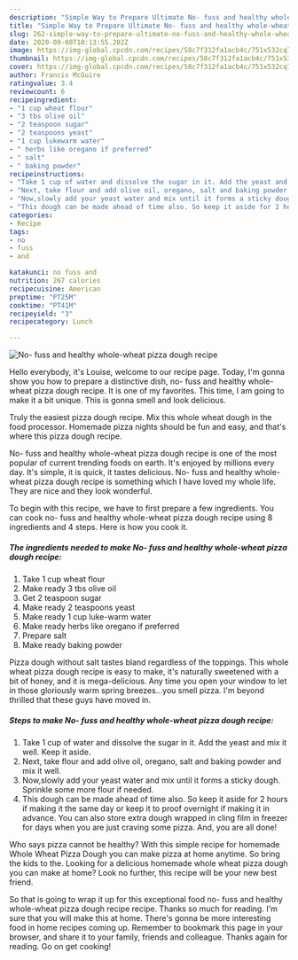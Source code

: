 ```yaml
---
description: "Simple Way to Prepare Ultimate No- fuss and healthy whole-wheat pizza dough recipe"
title: "Simple Way to Prepare Ultimate No- fuss and healthy whole-wheat pizza dough recipe"
slug: 262-simple-way-to-prepare-ultimate-no-fuss-and-healthy-whole-wheat-pizza-dough-recipe
date: 2020-09-08T10:13:55.202Z
image: https://img-global.cpcdn.com/recipes/58c7f312fa1acb4c/751x532cq70/no-fuss-and-healthy-whole-wheat-pizza-dough-recipe-recipe-main-photo.jpg
thumbnail: https://img-global.cpcdn.com/recipes/58c7f312fa1acb4c/751x532cq70/no-fuss-and-healthy-whole-wheat-pizza-dough-recipe-recipe-main-photo.jpg
cover: https://img-global.cpcdn.com/recipes/58c7f312fa1acb4c/751x532cq70/no-fuss-and-healthy-whole-wheat-pizza-dough-recipe-recipe-main-photo.jpg
author: Francis McGuire
ratingvalue: 3.4
reviewcount: 6
recipeingredient:
- "1 cup wheat flour"
- "3 tbs olive oil"
- "2 teaspoon sugar"
- "2 teaspoons yeast"
- "1 cup lukewarm water"
- " herbs like oregano if preferred"
- " salt"
- " baking powder"
recipeinstructions:
- "Take 1 cup of water and dissolve the sugar in it. Add the yeast and mix it well. Keep it aside."
- "Next, take flour and add olive oil, oregano, salt and baking powder and mix it well."
- "Now,slowly add your yeast water and mix until it forms a sticky dough. Sprinkle some more flour if needed."
- "This dough can be made ahead of time also. So keep it aside for 2 hours if making it the same day or keep it to proof overnight if making it in advance. You can also store extra dough wrapped in cling film in freezer for days when you are just craving some pizza. And, you are all done!"
categories:
- Recipe
tags:
- no
- fuss
- and

katakunci: no fuss and 
nutrition: 267 calories
recipecuisine: American
preptime: "PT25M"
cooktime: "PT41M"
recipeyield: "3"
recipecategory: Lunch

---
```



![No- fuss and healthy whole-wheat pizza dough recipe](https://img-global.cpcdn.com/recipes/58c7f312fa1acb4c/751x532cq70/no-fuss-and-healthy-whole-wheat-pizza-dough-recipe-recipe-main-photo.jpg)

Hello everybody, it's Louise, welcome to our recipe page. Today, I'm gonna show you how to prepare a distinctive dish, no- fuss and healthy whole-wheat pizza dough recipe. It is one of my favorites. This time, I am going to make it a bit unique. This is gonna smell and look delicious.

Truly the easiest pizza dough recipe. Mix this whole wheat dough in the food processor. Homemade pizza nights should be fun and easy, and that&#39;s where this pizza dough recipe.

No- fuss and healthy whole-wheat pizza dough recipe is one of the most popular of current trending foods on earth. It's enjoyed by millions every day. It's simple, it is quick, it tastes delicious. No- fuss and healthy whole-wheat pizza dough recipe is something which I have loved my whole life. They are nice and they look wonderful.


To begin with this recipe, we have to first prepare a few ingredients. You can cook no- fuss and healthy whole-wheat pizza dough recipe using 8 ingredients and 4 steps. Here is how you cook it.

<!--inarticleads1-->

##### The ingredients needed to make No- fuss and healthy whole-wheat pizza dough recipe:

1. Take 1 cup wheat flour
1. Make ready 3 tbs olive oil
1. Get 2 teaspoon sugar
1. Make ready 2 teaspoons yeast
1. Make ready 1 cup luke-warm water
1. Make ready  herbs like oregano if preferred
1. Prepare  salt
1. Make ready  baking powder


Pizza dough without salt tastes bland regardless of the toppings. This whole wheat pizza dough recipe is easy to make, it&#39;s naturally sweetened with a bit of honey, and it is mega-delicious. Any time you open your window to let in those gloriously warm spring breezes…you smell pizza. I&#39;m beyond thrilled that these guys have moved in. 

<!--inarticleads2-->

##### Steps to make No- fuss and healthy whole-wheat pizza dough recipe:

1. Take 1 cup of water and dissolve the sugar in it. Add the yeast and mix it well. Keep it aside.
1. Next, take flour and add olive oil, oregano, salt and baking powder and mix it well.
1. Now,slowly add your yeast water and mix until it forms a sticky dough. Sprinkle some more flour if needed.
1. This dough can be made ahead of time also. So keep it aside for 2 hours if making it the same day or keep it to proof overnight if making it in advance. You can also store extra dough wrapped in cling film in freezer for days when you are just craving some pizza. And, you are all done!


Who says pizza cannot be healthy? With this simple recipe for homemade Whole Wheat Pizza Dough you can make pizza at home anytime. So bring the kids to the. Looking for a delicious homemade whole wheat pizza dough you can make at home? Look no further, this recipe will be your new best friend. 

So that is going to wrap it up for this exceptional food no- fuss and healthy whole-wheat pizza dough recipe recipe. Thanks so much for reading. I'm sure that you will make this at home. There's gonna be more interesting food in home recipes coming up. Remember to bookmark this page in your browser, and share it to your family, friends and colleague. Thanks again for reading. Go on get cooking!
